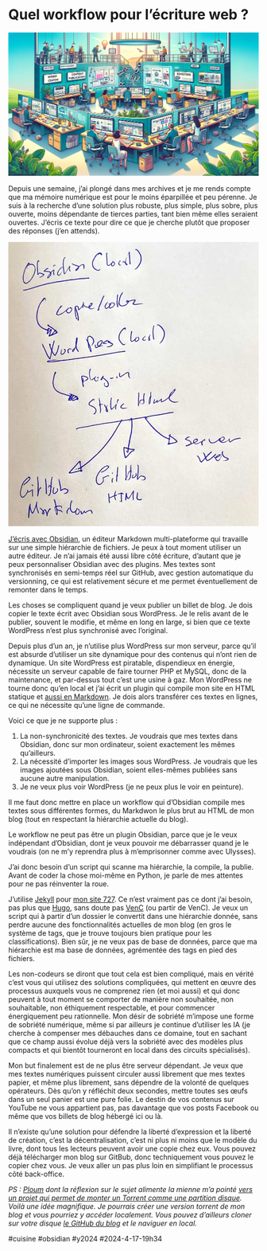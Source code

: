 # Quel workflow pour l’écriture web ?

![Workflow](_i/workflow2.webp)

Depuis une semaine, j’ai plongé dans mes archives et je me rends compte que ma mémoire numérique est pour le moins éparpillée et peu pérenne. Je suis à la recherche d’une solution plus robuste, plus simple, plus sobre, plus ouverte, moins dépendante de tierces parties, tant bien même elles seraient ouvertes. J’écris ce texte pour dire ce que je cherche plutôt que proposer des réponses (j’en attends).

![Mon workflow](_i/workflow3.webp)

[J’écris avec Obsidian](../1/ecrire-avec-obsidian.md), un éditeur Markdown multi-plateforme qui travaille sur une simple hiérarchie de fichiers. Je peux à tout moment utiliser un autre éditeur. Je n’ai jamais été aussi libre côté écriture, d’autant que je peux personnaliser Obsidian avec des plugins. Mes textes sont synchronisés en semi-temps réel sur GitHub, avec gestion automatique du versionning, ce qui est relativement sécure et me permet éventuellement de remonter dans le temps.

Les choses se compliquent quand je veux publier un billet de blog. Je dois copier le texte écrit avec Obsidian sous WordPress. Je le relis avant de le publier, souvent le modifie, et même en long en large, si bien que ce texte WordPress n’est plus synchronisé avec l’original.

Depuis plus d’un an, je n’utilise plus WordPress sur mon serveur, parce qu’il est absurde d’utiliser un site dynamique pour des contenus qui n’ont rien de dynamique. Un site WordPress est piratable, dispendieux en énergie, nécessite un serveur capable de faire tourner PHP et MySQL, donc de la maintenance, et par-dessus tout c’est une usine à gaz. Mon WordPress ne tourne donc qu’en local et j’ai écrit un plugin qui compile mon site en HTML statique et [aussi en Markdown](https://md.tcrouzet.com/). Je dois alors transférer ces textes en lignes, ce qui ne nécessite qu’une ligne de commande.

Voici ce que je ne supporte plus :

1. La non-synchronicité des textes. Je voudrais que mes textes dans Obsidian, donc sur mon ordinateur, soient exactement les mêmes qu’ailleurs.
2. La nécessité d’importer les images sous WordPress. Je voudrais que les images ajoutées sous Obsidian, soient elles-mêmes publiées sans aucune autre manipulation.
3. Je ne veux plus voir WordPress (je ne peux plus le voir en peinture).

Il me faut donc mettre en place un workflow qui d’Obsidian compile mes textes sous différentes formes, du Markdwon le plus brut au HTML de mon blog (tout en respectant la hiérarchie actuelle du blog).

Le workflow ne peut pas être un plugin Obsidian, parce que je le veux indépendant d’Obsidian, dont je veux pouvoir me débarrasser quand je le voudrais (on ne m’y reprendra plus à m’emprisonner comme avec Ulysses).

J’ai donc besoin d’un script qui scanne ma hiérarchie, la compile, la publie. Avant de coder la chose moi-même en Python, je parle de mes attentes pour ne pas réinventer la roue.

J’utilise [Jekyll](https://jekyllrb.com/) pour [mon site 727](https://727bikepacking.fr/). Ce n’est vraiment pas ce dont j’ai besoin, pas plus que [Hugo](https://gohugo.io/), sans doute pas [VenC](https://venc.software/Arborescence/) (ou partir de VenC). Je veux un script qui à partir d’un dossier le convertit dans une hiérarchie donnée, sans perdre aucune des fonctionnalités actuelles de mon blog (en gros le système de tags, que je trouve toujours bien pratique pour les classifications). Bien sûr, je ne veux pas de base de données, parce que ma hiérarchie est ma base de données, agrémentée des tags en pied des fichiers.

Les non-codeurs se diront que tout cela est bien compliqué, mais en vérité c’est vous qui utilisez des solutions compliquées, qui mettent en œuvre des processus auxquels vous ne comprenez rien (et moi aussi) et qui donc peuvent à tout moment se comporter de manière non souhaitée, non souhaitable, non éthiquement respectable, et pour commencer énergiquement peu rationnelle. Mon désir de sobriété m’impose une forme de sobriété numérique, même si par ailleurs je continue d’utiliser les IA (je cherche à compenser mes débauches dans ce domaine, tout en sachant que ce champ aussi évolue déjà vers la sobriété avec des modèles plus compacts et qui bientôt tourneront en local dans des circuits spécialisés).

Mon but finalement est de ne plus être serveur dépendant. Je veux que mes textes numériques puissent circuler aussi librement que mes textes papier, et même plus librement, sans dépendre de la volonté de quelques opérateurs. Dès qu’on y réfléchit deux secondes, mettre toutes ses œufs dans un seul panier est une pure folie. Le destin de vos contenus sur YouTube ne vous appartient pas, pas davantage que vos posts Facebook ou même que vos billets de blog hébergé ici ou là.

Il n’existe qu’une solution pour défendre la liberté d’expression et la liberté de création, c’est la décentralisation, c’est ni plus ni moins que le modèle du livre, dont tous les lecteurs peuvent avoir une copie chez eux. Vous pouvez déjà télécharger mon blog sur GitBub, donc techniquement vous pouvez le copier chez vous. Je veux aller un pas plus loin en simplifiant le processus côté back-office.

*PS : [Ploum](https://www.ploum.net/) dont la réflexion sur le sujet alimente la mienne m’a pointé [vers un projet qui permet de monter un Torrent comme une partition disque](https://github.com/johang/btfs). Voilà une idée magnifique. Je pourrais créer une version torrent de mon blog et vous pourriez y accéder localement. Vous pouvez d’ailleurs cloner sur votre disque [le GitHub du blog](https://github.com/tcrouzet/blog) et le naviguer en local.*

#cuisine #obsidian #y2024 #2024-4-17-19h34
